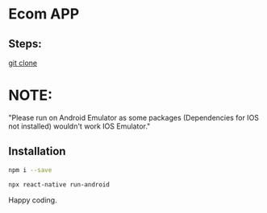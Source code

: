 # Ecom APP
## Steps:
[git clone](https://github.com/rayasrahiman/Ecom.git)


# NOTE:

"Please run on Android Emulator as some packages (Dependencies for IOS not installed) wouldn't work IOS Emulator."

## Installation

```bash
npm i --save
```
```bash
npx react-native run-android
```

Happy coding.
